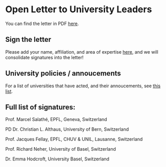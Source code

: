 # Open Letter to University Leaders
You can find the letter in PDF [here](https://github.com/COVID-universities/open-letter/blob/master/open_letter_universities.pdf).

## Sign the letter
Please add your name, affiliation, and area of expertise [here](https://github.com/COVID-universities/open-letter/issues/3), and we will consolidate signatures into the letter!

## University policies / annoucements
For a list of universities that have acted, and their annoucements, see [this list](https://github.com/COVID-universities/open-letter/blob/master/university-policies.md).

## Full list of signatures:

Prof. Marcel Salathé, EPFL, Geneva, Switzerland

PD Dr. Christian L. Althaus, University of Bern, Switzerland 

Prof. Jacques Fellay, EPFL, CHUV & UNIL, Lausanne, Switzerland

Prof. Richard Neher, University of Basel, Switzerland

Dr. Emma Hodcroft, University Basel, Switzerland
